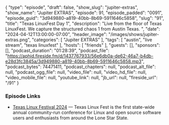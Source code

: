 {
  "type": "episode",
  "draft": false,
  "show_slug": "jupiter-extras",
  "show_name": "Jupiter EXTRAS",
  "episode": 91,
  "episode_padded": "0091",
  "episode_guid": "3d949880-a819-40bb-8b69-5911646c5858",
  "slug": "91",
  "title": "Texas LinuxFest Day 1",
  "description": "Live from the floor of Texas LinuxFest. We capture the structured chaos 1 from Austin Texas. ",
  "date": "2024-04-12T13:00:00-07:00",
  "header_image": "/images/shows/jupiter-extras.png",
  "categories": [
    "Jupiter EXTRAS"
  ],
  "tags": [
    "austin",
    "live stream",
    "texas linuxfest"
  ],
  "hosts": [
    "friends"
  ],
  "guests": [],
  "sponsors": [],
  "podcast_duration": "01:28:39",
  "podcast_file": "https://aphid.fireside.fm/d/1437767933/56e6db0a-de62-46a7-b4db-e28d3fc3845a/3d949880-a819-40bb-8b69-5911646c5858.mp3",
  "podcast_bytes": 74471411,
  "podcast_chapters": null,
  "podcast_alt_file": null,
  "podcast_ogg_file": null,
  "video_file": null,
  "video_hd_file": null,
  "video_mobile_file": null,
  "youtube_link": null,
  "jb_url": null,
  "fireside_url": "/91"
}


### Episode Links

  * [Texas Linux Festival 2024](https://2024.texaslinuxfest.org/ "Texas Linux Festival 2024") — Texas Linux Fest is the first state-wide annual community-run conference for Linux and open source software users and enthusiasts from around the Lone Star State.


